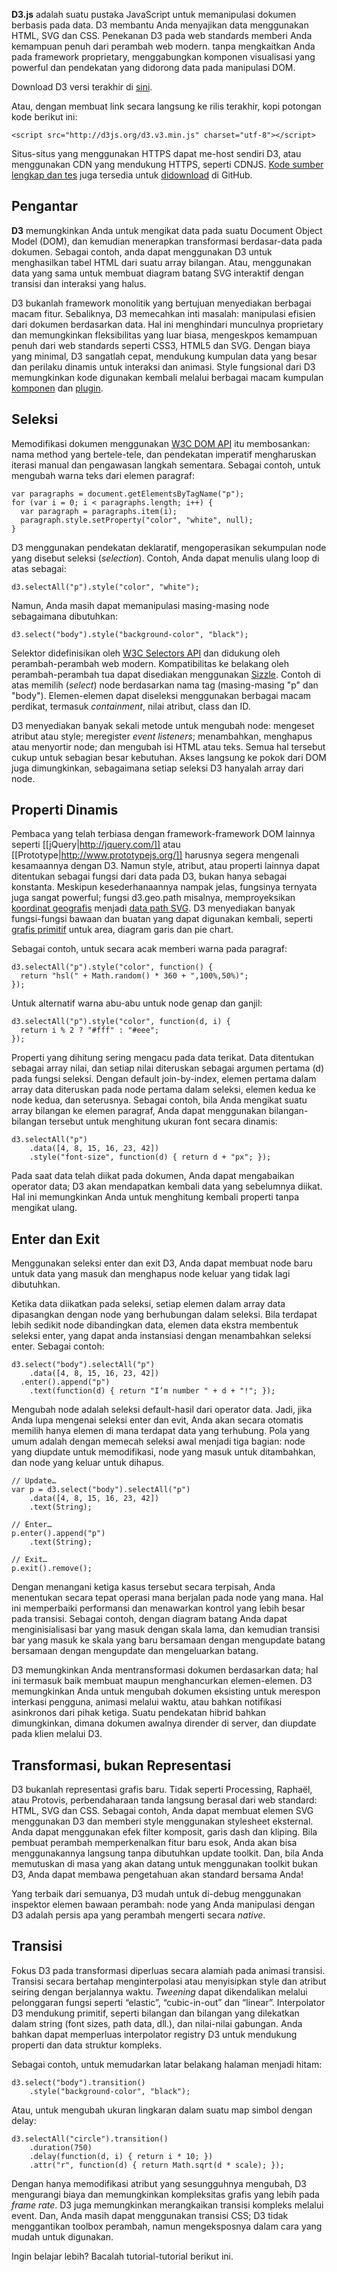 **D3.js** adalah suatu pustaka JavaScript untuk memanipulasi dokumen berbasis pada data. D3 membantu Anda menyajikan data menggunakan HTML, SVG dan CSS. Penekanan D3 pada web standards memberi Anda kemampuan penuh dari perambah web modern. tanpa mengkaitkan Anda pada framework proprietary, menggabungkan komponen visualisasi yang powerful dan pendekatan yang didorong data pada manipulasi DOM.

Download D3 versi terakhir di [sini](/mbostock/d3/releases).

Atau, dengan membuat link secara langsung ke rilis terakhir, kopi potongan kode berikut ini:

```
<script src="http://d3js.org/d3.v3.min.js" charset="utf-8"></script>
```

Situs-situs yang menggunakan HTTPS dapat me-host sendiri D3, atau menggunakan CDN yang mendukung HTTPS, seperti CDNJS. [Kode sumber lengkap dan tes](https://github.com/mbostock/d3) juga tersedia untuk [didownload](https://github.com/mbostock/d3/zipball/master) di GitHub.

## Pengantar

**D3** memungkinkan Anda untuk mengikat data pada suatu Document Object Model (DOM), dan kemudian menerapkan transformasi berdasar-data pada dokumen. Sebagai contoh, anda dapat menggunakan D3 untuk menghasilkan tabel HTML dari suatu array bilangan. Atau, menggunakan data yang sama untuk membuat diagram batang SVG interaktif dengan transisi dan interaksi yang halus.

D3 bukanlah framework monolitik yang bertujuan menyediakan berbagai macam fitur. Sebaliknya, D3 memecahkan inti masalah: manipulasi efisien dari dokumen berdasarkan data. Hal ini menghindari munculnya proprietary dan memungkinkan fleksibilitas yang luar biasa, mengeskpos kemampuan penuh dari web standards seperti CSS3, HTML5 dan SVG. Dengan biaya yang minimal, D3 sangatlah cepat, mendukung kumpulan data yang besar dan perilaku dinamis untuk interaksi dan animasi. Style fungsional dari D3 memungkinkan kode digunakan kembali melalui berbagai macam kumpulan [komponen](/mbostock/d3/wiki/API-Reference) dan [plugin](/d3/d3-plugins).

## Seleksi

Memodifikasi dokumen menggunakan [W3C DOM API](http://www.w3.org/DOM/DOMTR) itu membosankan: nama method yang bertele-tele, dan pendekatan imperatif mengharuskan iterasi manual dan pengawasan langkah sementara. Sebagai contoh, untuk mengubah warna teks dari elemen paragraf:

```
var paragraphs = document.getElementsByTagName("p");
for (var i = 0; i < paragraphs.length; i++) {
  var paragraph = paragraphs.item(i);
  paragraph.style.setProperty("color", "white", null);
}
```

D3 menggunakan pendekatan deklaratif, mengoperasikan sekumpulan node yang disebut seleksi (_selection_). Contoh, Anda dapat menulis ulang loop di atas sebagai:

```
d3.selectAll("p").style("color", "white");
```

Namun, Anda masih dapat memanipulasi masing-masing node sebagaimana dibutuhkan:

```
d3.select("body").style("background-color", "black");
```

Selektor didefinisikan oleh [W3C Selectors API](http://www.w3.org/TR/selectors-api/) dan didukung oleh perambah-perambah web modern. Kompatibilitas ke belakang oleh perambah-perambah tua dapat disediakan menggunakan [Sizzle](http://sizzlejs.com/). Contoh di atas memilih (_select_) node berdasarkan nama tag (masing-masing "p" dan "body"). Elemen-elemen dapat diseleksi menggunakan berbagai macam perdikat, termasuk _containment_, nilai atribut, class dan ID.

D3 menyediakan banyak sekali metode untuk mengubah node: mengeset atribut atau style; meregister _event listeners_; menambahkan, menghapus atau menyortir node; dan mengubah isi HTML atau teks. Semua hal tersebut cukup untuk sebagian besar kebutuhan. Akses langsung ke pokok dari DOM juga dimungkinkan, sebagaimana setiap seleksi D3 hanyalah array dari node. 

## Properti Dinamis

Pembaca yang telah terbiasa dengan framework-framework DOM lainnya seperti [[jQuery|http://jquery.com/]] atau [[Prototype|http://www.prototypejs.org/]] harusnya segera mengenali kesamaannya dengan D3. Namun style, atribut, atau properti lainnya dapat ditentukan sebagai fungsi dari data pada D3, bukan hanya sebagai konstanta. Meskipun kesederhanaannya nampak jelas, fungsinya ternyata juga sangat powerful; fungsi d3.geo.path misalnya, memproyeksikan [koordinat geografis](http://geojson.org/) menjadi [data path SVG](http://www.w3.org/TR/SVG/paths.html#PathData). D3 menyediakan banyak fungsi-fungsi bawaan dan buatan yang dapat digunakan kembali, seperti [grafis primitif](/mbostock/d3/wiki/SVG-Shapes) untuk area, diagram garis dan pie chart.

Sebagai contoh, untuk secara acak memberi warna pada paragraf:

```
d3.selectAll("p").style("color", function() {
  return "hsl(" + Math.random() * 360 + ",100%,50%)";
});
```

Untuk alternatif warna abu-abu untuk node genap dan ganjil:

```
d3.selectAll("p").style("color", function(d, i) {
  return i % 2 ? "#fff" : "#eee";
});
```

Properti yang dihitung sering mengacu pada data terikat. Data ditentukan sebagai array nilai, dan setiap nilai diteruskan sebagai argumen pertama (d) pada fungsi seleksi. Dengan default join-by-index, elemen pertama dalam array data diteruskan pada node pertama dalam seleksi, elemen kedua ke node kedua, dan seterusnya. Sebagai contoh, bila Anda mengikat suatu array bilangan ke elemen paragraf, Anda dapat menggunakan bilangan-bilangan tersebut untuk menghitung ukuran font secara dinamis:

```
d3.selectAll("p")
    .data([4, 8, 15, 16, 23, 42])
    .style("font-size", function(d) { return d + "px"; });
```

Pada saat data telah diikat pada dokumen, Anda dapat mengabaikan operator data; D3 akan mendapatkan kembali data yang sebelumnya diikat. Hal ini memungkinkan Anda untuk menghitung kembali properti tanpa mengikat ulang.

## Enter dan Exit

Menggunakan seleksi enter dan exit D3, Anda dapat membuat node baru untuk data yang masuk dan menghapus node keluar yang tidak lagi dibutuhkan.

Ketika data diikatkan pada seleksi, setiap elemen dalam array data dipasangkan dengan node yang berhubungan dalam seleksi. Bila terdapat lebih sedikit node dibandingkan data, elemen data ekstra membentuk seleksi enter, yang dapat anda instansiasi dengan menambahkan seleksi enter. Sebagai contoh:

```
d3.select("body").selectAll("p")
    .data([4, 8, 15, 16, 23, 42])
  .enter().append("p")
    .text(function(d) { return "I’m number " + d + "!"; });
```

Mengubah node adalah seleksi default-hasil dari operator data. Jadi, jika Anda lupa mengenai seleksi enter dan evit, Anda akan secara otomatis memilih hanya elemen di mana terdapat data yang terhubung. Pola yang umum adalah dengan memecah seleksi awal menjadi tiga bagian: node yang diupdate untuk memodifikasi, node yang masuk untuk ditambahkan, dan node yang keluar untuk dihapus.

```
// Update…
var p = d3.select("body").selectAll("p")
    .data([4, 8, 15, 16, 23, 42])
    .text(String);

// Enter…
p.enter().append("p")
    .text(String);

// Exit…
p.exit().remove();
```

Dengan menangani ketiga kasus tersebut secara terpisah, Anda menentukan secara tepat operasi mana berjalan pada node yang mana. Hal ini memperbaiki performansi dan menawarkan kontrol yang lebih besar pada transisi. Sebagai contoh, dengan diagram batang Anda dapat menginisialisasi bar yang masuk dengan skala lama, dan kemudian transisi bar yang masuk ke skala yang baru bersamaan dengan mengupdate batang bersamaan dengan mengupdate dan mengeluarkan batang.

D3 memungkinkan Anda mentransformasi dokumen berdasarkan data; hal ini termasuk baik membuat maupun menghancurkan elemen-elemen. D3 memungkinkan Anda untuk mengubah dokumen eksisting untuk merespon interkasi pengguna, animasi melalui waktu, atau bahkan notifikasi asinkronos dari pihak ketiga. Suatu pendekatan hibrid bahkan dimungkinkan, dimana dokumen awalnya dirender di server, dan diupdate pada klien melalui D3.

## Transformasi, bukan Representasi

D3 bukanlah representasi grafis baru. Tidak seperti Processing, Raphaël, atau Protovis, perbendaharaan tanda langsung berasal dari web standard: HTML, SVG dan CSS. Sebagai contoh, Anda dapat membuat elemen SVG menggunakan D3 dan memberi style menggunakan stylesheet eksternal. Anda dapat menggunakan efek filter komposit, garis dash dan kliping. Bila pembuat perambah memperkenalkan fitur baru esok, Anda akan bisa menggunakannya langsung tanpa dibutuhkan update toolkit. Dan, bila Anda memutuskan di masa yang akan datang untuk menggunakan toolkit bukan D3, Anda dapat membawa pengetahuan akan standard bersama Anda!

Yang terbaik dari semuanya, D3 mudah untuk di-debug menggunakan inspektor elemen bawaan perambah: node yang Anda manipulasi dengan D3 adalah persis apa yang perambah mengerti secara _native_.

## Transisi

Fokus D3 pada transformasi diperluas secara alamiah pada animasi transisi. Transisi secara bertahap menginterpolasi atau menyisipkan style dan atribut seiring dengan berjalannya waktu. _Tweening_ dapat dikendalikan melalui pelonggaran fungsi seperti “elastic”, “cubic-in-out” dan “linear”. Interpolator D3 mendukung primitif, seperti bilangan dan bilangan yang dilekatkan dalam string (font sizes, path data, dll.), dan nilai-nilai gabungan. Anda bahkan dapat memperluas interpolator registry D3 untuk mendukung properti dan data struktur kompleks.

Sebagai contoh, untuk memudarkan latar belakang halaman menjadi hitam:

```
d3.select("body").transition()
    .style("background-color", "black");
```

Atau, untuk mengubah ukuran lingkaran dalam suatu map simbol dengan delay:

```
d3.selectAll("circle").transition()
    .duration(750)
    .delay(function(d, i) { return i * 10; })
    .attr("r", function(d) { return Math.sqrt(d * scale); });
```

Dengan hanya memodifikasi atribut yang sesungguhnya mengubah, D3 mengurangi biaya dan memungkinkan kompleksitas grafis yang lebih pada _frame rate_. D3 juga memungkinkan merangkaikan transisi kompleks melalui event. Dan, Anda masih dapat menggunakan transisi CSS; D3 tidak menggantikan toolbox perambah, namun mengeksposnya dalam cara yang mudah untuk digunakan.

Ingin belajar lebih? Bacalah tutorial-tutorial berikut ini.